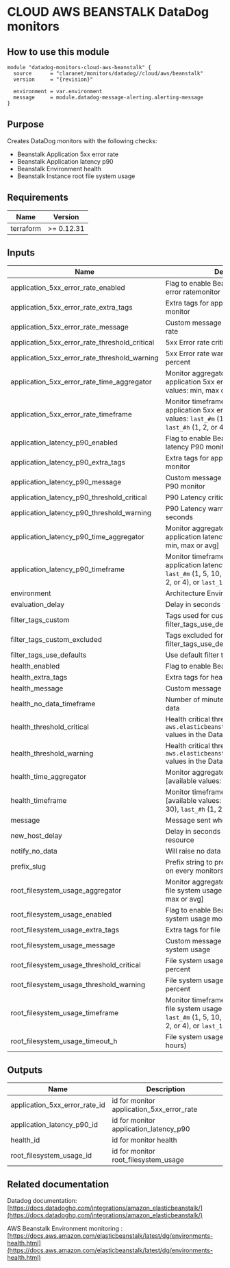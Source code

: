 # CLOUD AWS BEANSTALK DataDog monitors

## How to use this module

```hcl
module "datadog-monitors-cloud-aws-beanstalk" {
  source      = "claranet/monitors/datadog//cloud/aws/beanstalk"
  version     = "{revision}"

  environment = var.environment
  message     = module.datadog-message-alerting.alerting-message
}

```

## Purpose

Creates DataDog monitors with the following checks:

- Beanstalk Application 5xx error rate
- Beanstalk Application latency p90
- Beanstalk Environment health
- Beanstalk Instance root file system usage

## Requirements

| Name | Version |
|------|---------|
| terraform | >= 0.12.31 |

## Inputs

| Name | Description | Type | Default | Required |
|------|-------------|------|---------|:--------:|
| application\_5xx\_error\_rate\_enabled | Flag to enable Beanstalk application 5xx error ratemonitor | `string` | `"true"` | no |
| application\_5xx\_error\_rate\_extra\_tags | Extra tags for application 5xx error rate monitor | `list(string)` | `[]` | no |
| application\_5xx\_error\_rate\_message | Custom message for application 5xx error rate | `string` | `""` | no |
| application\_5xx\_error\_rate\_threshold\_critical | 5xx Error rate critical threshold in percent | `number` | `5` | no |
| application\_5xx\_error\_rate\_threshold\_warning | 5xx Error rate warning threshold in percent | `string` | `3` | no |
| application\_5xx\_error\_rate\_time\_aggregator | Monitor aggregator for beanstalk application 5xx error rate [available values: min, max or avg] | `string` | `"sum"` | no |
| application\_5xx\_error\_rate\_timeframe | Monitor timeframe for beanstalk application 5xx error rate [available values: `last_#m` (1, 5, 10, 15, or 30), `last_#h` (1, 2, or 4), or `last_1d`] | `string` | `"last_15m"` | no |
| application\_latency\_p90\_enabled | Flag to enable Beanstalk application latency P90 monitor | `string` | `"true"` | no |
| application\_latency\_p90\_extra\_tags | Extra tags for application latency P90 monitor | `list(string)` | `[]` | no |
| application\_latency\_p90\_message | Custom message for application latency P90 monitor | `string` | `""` | no |
| application\_latency\_p90\_threshold\_critical | P90 Latency critical threshold in seconds | `number` | `0.5` | no |
| application\_latency\_p90\_threshold\_warning | P90 Latency warning threshold in seconds | `string` | `0.3` | no |
| application\_latency\_p90\_time\_aggregator | Monitor aggregator for beanstalk application latency P90 [available values: min, max or avg] | `string` | `"min"` | no |
| application\_latency\_p90\_timeframe | Monitor timeframe for beanstalk application latency P90 [available values: `last_#m` (1, 5, 10, 15, or 30), `last_#h` (1, 2, or 4), or `last_1d`] | `string` | `"last_15m"` | no |
| environment | Architecture Environment | `string` | n/a | yes |
| evaluation\_delay | Delay in seconds for the metric evaluation | `number` | `900` | no |
| filter\_tags\_custom | Tags used for custom filtering when filter\_tags\_use\_defaults is false | `string` | `"*"` | no |
| filter\_tags\_custom\_excluded | Tags excluded for custom filtering when filter\_tags\_use\_defaults is false | `string` | `""` | no |
| filter\_tags\_use\_defaults | Use default filter tags convention | `string` | `"true"` | no |
| health\_enabled | Flag to enable Beanstalk Health monitor | `string` | `"true"` | no |
| health\_extra\_tags | Extra tags for health monitor | `list(string)` | `[]` | no |
| health\_message | Custom message for health monitor | `string` | `""` | no |
| health\_no\_data\_timeframe | Number of minutes before reporting no data | `string` | `20` | no |
| health\_threshold\_critical | Health critical threshold (see the `aws.elasticbeanstalk.environment_health` values in the Datadog documentation) | `number` | `20` | no |
| health\_threshold\_warning | Health critical threshold (see the `aws.elasticbeanstalk.environment_health` values in the Datadog documentation) | `number` | `15` | no |
| health\_time\_aggregator | Monitor aggregator for beanstalk health [available values: min, max or avg] | `string` | `"min"` | no |
| health\_timeframe | Monitor timeframe for beanstalk health [available values: `last_#m` (1, 5, 10, 15, or 30), `last_#h` (1, 2, or 4), or `last_1d`] | `string` | `"last_10m"` | no |
| message | Message sent when an alert is triggered | `any` | n/a | yes |
| new\_host\_delay | Delay in seconds before monitor new resource | `number` | `300` | no |
| notify\_no\_data | Will raise no data alert if set to true | `bool` | `true` | no |
| prefix\_slug | Prefix string to prepend between brackets on every monitors names | `string` | `""` | no |
| root\_filesystem\_usage\_aggregator | Monitor aggregator for beanstalk instance file system usage [available values: min, max or avg] | `string` | `"max"` | no |
| root\_filesystem\_usage\_enabled | Flag to enable Beanstalk instance file system usage monitor | `string` | `"true"` | no |
| root\_filesystem\_usage\_extra\_tags | Extra tags for file system usage monitor | `list(string)` | `[]` | no |
| root\_filesystem\_usage\_message | Custom message for application file system usage | `string` | `""` | no |
| root\_filesystem\_usage\_threshold\_critical | File system usage critical threshold in percent | `string` | `90` | no |
| root\_filesystem\_usage\_threshold\_warning | File system usage warning threshold in percent | `string` | `80` | no |
| root\_filesystem\_usage\_timeframe | Monitor timeframe for beanstalk instance file system usage [available values: `last_#m` (1, 5, 10, 15, or 30), `last_#h` (1, 2, or 4), or `last_1d`] | `string` | `"last_5m"` | no |
| root\_filesystem\_usage\_timeout\_h | File system usage auto-resolving state (in hours) | `number` | `0` | no |

## Outputs

| Name | Description |
|------|-------------|
| application\_5xx\_error\_rate\_id | id for monitor application\_5xx\_error\_rate |
| application\_latency\_p90\_id | id for monitor application\_latency\_p90 |
| health\_id | id for monitor health |
| root\_filesystem\_usage\_id | id for monitor root\_filesystem\_usage |

## Related documentation

Datadog documentation: [https://docs.datadoghq.com/integrations/amazon_elasticbeanstalk/](https://docs.datadoghq.com/integrations/amazon_elasticbeanstalk/)

AWS Beanstalk Environment monitoring : [https://docs.aws.amazon.com/elasticbeanstalk/latest/dg/environments-health.html](https://docs.aws.amazon.com/elasticbeanstalk/latest/dg/environments-health.html)
